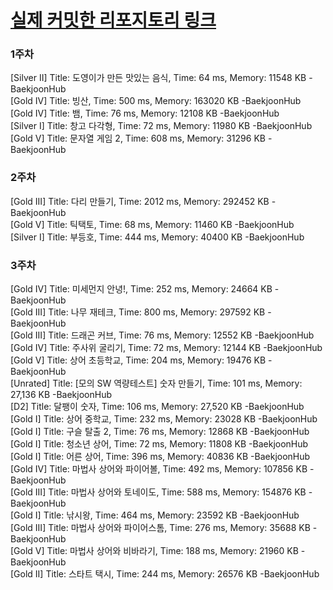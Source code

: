 # [실제 커밋한 리포지토리 링크](https://github.com/kraftenty/ps)

### 1주차
[Silver II] Title: 도영이가 만든 맛있는 음식, Time: 64 ms, Memory: 11548 KB -BaekjoonHub  
[Gold IV] Title: 빙산, Time: 500 ms, Memory: 163020 KB -BaekjoonHub  
[Gold IV] Title: 뱀, Time: 76 ms, Memory: 12108 KB -BaekjoonHub  
[Silver I] Title: 창고 다각형, Time: 72 ms, Memory: 11980 KB -BaekjoonHub  
[Gold V] Title: 문자열 게임 2, Time: 608 ms, Memory: 31296 KB -BaekjoonHub  

### 2주차
[Gold III] Title: 다리 만들기, Time: 2012 ms, Memory: 292452 KB -BaekjoonHub  
[Gold V] Title: 틱택토, Time: 68 ms, Memory: 11460 KB -BaekjoonHub  
[Silver I] Title: 부등호, Time: 444 ms, Memory: 40400 KB -BaekjoonHub  

### 3주차   
[Gold IV] Title: 미세먼지 안녕!, Time: 252 ms, Memory: 24664 KB -BaekjoonHub    
[Gold III] Title: 나무 재테크, Time: 800 ms, Memory: 297592 KB -BaekjoonHub   
[Gold III] Title: 드래곤 커브, Time: 76 ms, Memory: 12552 KB -BaekjoonHub   
[Gold IV] Title: 주사위 굴리기, Time: 72 ms, Memory: 12144 KB -BaekjoonHub   
[Gold V] Title: 상어 초등학교, Time: 204 ms, Memory: 19476 KB -BaekjoonHub   
[Unrated] Title: [모의 SW 역량테스트] 숫자 만들기, Time: 101 ms, Memory: 27,136 KB -BaekjoonHub   
[D2] Title: 달팽이 숫자, Time: 106 ms, Memory: 27,520 KB -BaekjoonHub   
[Gold I] Title: 상어 중학교, Time: 232 ms, Memory: 23028 KB -BaekjoonHub   
[Gold I] Title: 구슬 탈출 2, Time: 76 ms, Memory: 12868 KB -BaekjoonHub   
[Gold I] Title: 청소년 상어, Time: 72 ms, Memory: 11808 KB -BaekjoonHub   
[Gold I] Title: 어른 상어, Time: 396 ms, Memory: 40836 KB -BaekjoonHub   
[Gold IV] Title: 마법사 상어와 파이어볼, Time: 492 ms, Memory: 107856 KB -BaekjoonHub   
[Gold III] Title: 마법사 상어와 토네이도, Time: 588 ms, Memory: 154876 KB -BaekjoonHub   
[Gold I] Title: 낚시왕, Time: 464 ms, Memory: 23592 KB -BaekjoonHub   
[Gold III] Title: 마법사 상어와 파이어스톰, Time: 276 ms, Memory: 35688 KB -BaekjoonHub   
[Gold V] Title: 마법사 상어와 비바라기, Time: 188 ms, Memory: 21960 KB -BaekjoonHub   
[Gold II] Title: 스타트 택시, Time: 244 ms, Memory: 26576 KB -BaekjoonHub   
